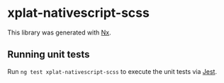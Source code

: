 # xplat-nativescript-scss

This library was generated with [Nx](https://nx.dev).

## Running unit tests

Run `ng test xplat-nativescript-scss` to execute the unit tests via [Jest](https://jestjs.io).
